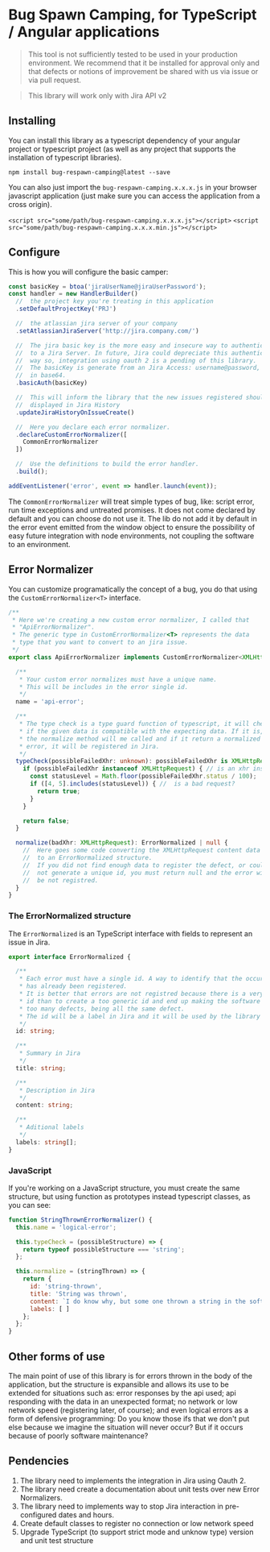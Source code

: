 # Bug Spawn Camping, for TypeScript / Angular applications

> This tool is not sufficiently tested to be used in your production environment. We recommend that it be installed for approval only and that defects or notions of improvement be shared with us via issue or via pull request.

> This library will work only with Jira API v2

## Installing
You can install this library as a typescript dependency of your angular project or typescript project (as well as any project that supports the installation of typescript libraries).

```npm install bug-respawn-camping@latest --save```

You can also just import the ```bug-respawn-camping.x.x.x.js``` in your browser javascript application (just make sure you can access the application from a cross origin).

```<script src="some/path/bug-respawn-camping.x.x.x.js"></script>```
```<script src="some/path/bug-respawn-camping.x.x.x.min.js"></script>```

## Configure

This is how you will configure the basic camper:

```typescript
const basicKey = btoa('jiraUserName@jiraUserPassword');
const handler = new HandlerBuilder()
  //  the project key you're treating in this application
  .setDefaultProjectKey('PRJ')

  //  the atlassian jira server of your company
  .setAtlassianJiraServer('http://jira.company.com/')

  //  The jira basic key is the more easy and insecure way to authenticate
  //  to a Jira Server. In future, Jira could depreciate this authentication
  //  way so, integration using oauth 2 is a pending of this library.
  //  The basicKey is generate from an Jira Access: username@password, encoded
  //  in base64.
  .basicAuth(basicKey)

  //  This will inform the library that the new issues registered should be
  //  displayed in Jira History
  .updateJiraHistoryOnIssueCreate()

  //  Here you declare each error normalizer.
  .declareCustomErrorNormalizer([
    CommonErrorNormalizer
  ])

  //  Use the definitions to build the error handler.
  .build();

addEventListener('error', event => handler.launch(event));
```

The ```CommonErrorNormalizer``` will treat simple types of bug, like: script error, run time exceptions and untreated promises. It does not come declared by default and you can choose do not use it.
The lib do not add it by default in the error event emitted from the window object to ensure the possibility of easy future integration with node environments, not coupling the software to an environment.

## Error Normalizer
You can customize programatically the concept of a bug, you do that using the
```CustomErrorNormalizer<T>``` interface.

```typescript
/**
 * Here we're creating a new custom error normalizer, I called that
 * "ApiErrorNormalizer".
 * The generic type in CustomErrorNormalizer<T> represents the data
 * type that you want to convert to an jira issue.
 */
export class ApiErrorNormalizer implements CustomErrorNormalizer<XMLHttpRequest> {

  /**
   * Your custom error normalizes must have a unique name.
   * This will be includes in the error single id.
   */
  name = 'api-error';

  /**
   * The type check is a type guard function of typescript, it will check
   * if the given data is compatible with the expecting data. If it is,
   * the normalize method will me called and if it return a normalized
   * error, it will be registered in Jira.
   */
  typeCheck(possibleFailedXhr: unknown): possibleFailedXhr is XMLHttpRequest {
    if (possibleFailedXhr instanceof XMLHttpRequest) { // is an xhr instance?
      const statusLevel = Math.floor(possibleFailedXhr.status / 100);
      if ([4, 5].includes(statusLevel)) { //  is a bad request?
        return true;
      }
    }

    return false;
  }

  normalize(badXhr: XMLHttpRequest): ErrorNormalized | null {
    //  Here goes some code converting the XMLHttpRequest content data
    //  to an ErrorNormalized structure.
    //  If you did not find enough data to register the defect, or could
    //  not generate a unique id, you must return null and the error will
    //  be not registred.
  }
}
```

### The ErrorNormalized structure

The ```ErrorNormalized``` is an TypeScript interface with fields to represent an
issue in Jira.

```typescript
export interface ErrorNormalized {

  /**
   * Each error must have a single id. A way to identify that the occurrence
   * has already been registered.
   * It is better that errors are not registred because there is a very embracing
   * id than to create a too generic id and end up making the software to register
   * too many defects, being all the same defect.
   * The id will be a label in Jira and it will be used by the library in JQL searchs.
   */
  id: string;

  /**
   * Summary in Jira
   */
  title: string;

  /**
   * Description in Jira
   */
  content: string;

  /**
   * Aditional labels
   */
  labels: string[];
}
```

### JavaScript

If you're working on a JavaScript structure, you must create the same structure,
but using function as prototypes instead typescript classes, as you can see:

```javascript
function StringThrownErrorNormalizer() {
  this.name = 'logical-error';

  this.typeCheck = (possibleStructure) => {
    return typeof possibleStructure === 'string';
  };

  this.normalize = (stringThrown) => {
    return {
      id: 'string-thrown',
      title: 'String was thrown',
      content: `I do know why, but some one thrown a string in the software, here is the content: "${stringThrown}"`,
      labels: [ ]
    };
  };
}
```

## Other forms of use
The main point of use of this library is for errors thrown in the body of the application, but the structure is expansible and allows its use to be extended for situations such as: error responses by the api used; api responding with the data in an unexpected format; no network or low network speed (registering later, of course); and even logical errors as a form of defensive programming: Do you know those ifs that we don't put else because we imagine the situation will never occur? But if it occurs because of poorly software maintenance?

## Pendencies
1. The library need to implements the integration in Jira using Oauth 2.
2. The library need create a documentation about unit tests over new Error Normalizers.
3. The library need to implements way to stop Jira interaction in pre-configured dates and hours.
4. Create default classes to register no connection or low network speed
5. Upgrade TypeScript (to support strict mode and unknow type) version and unit test structure
